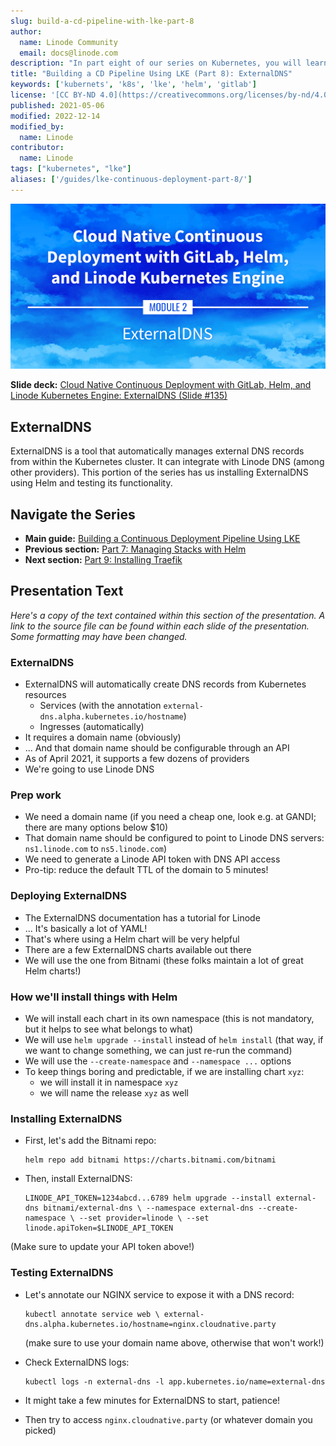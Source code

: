 ```yaml
---
slug: build-a-cd-pipeline-with-lke-part-8
author:
  name: Linode Community
  email: docs@linode.com
description: "In part eight of our series on Kubernetes, you will learn how to install ExternalDNS using Helm and test its functionality within your Kubernetes cluster."
title: "Building a CD Pipeline Using LKE (Part 8): ExternalDNS"
keywords: ['kubernets', 'k8s', 'lke', 'helm', 'gitlab']
license: '[CC BY-ND 4.0](https://creativecommons.org/licenses/by-nd/4.0)'
published: 2021-05-06
modified: 2022-12-14
modified_by:
  name: Linode
contributor:
  name: Linode
tags: ["kubernetes", "lke"]
aliases: ['/guides/lke-continuous-deployment-part-8/']
---
```


![Cloud Native Continuous Deployment with GitLab, Helm, and Linode Kubernetes Engine: ExternalDNS](cd-presentation-header-08-externaldns.png "Cloud Native Continuous Deployment with GitLab, Helm, and Linode Kubernetes Engine: ExternalDNS")

**Slide deck:** [Cloud Native Continuous Deployment with GitLab, Helm, and Linode Kubernetes Engine: ExternalDNS (Slide #135)](https://2021-03-lke.container.training/#135)

## ExternalDNS

ExternalDNS is a tool that automatically manages external DNS records from within the Kubernetes cluster. It can integrate with Linode DNS (among other providers). This portion of the series has us installing ExternalDNS using Helm and testing its functionality.

## Navigate the Series

- **Main guide:** [Building a Continuous Deployment Pipeline Using LKE](/docs/guides/build-a-cd-pipeline-with-lke/)
- **Previous section:** [Part 7: Managing Stacks with Helm](/docs/guides/build-a-cd-pipeline-with-lke-part-7/)
- **Next section:** [Part 9: Installing Traefik](/docs/guides/build-a-cd-pipeline-with-lke-part-9/)

## Presentation Text

*Here's a copy of the text contained within this section of the presentation. A link to the source file can be found within each slide of the presentation. Some formatting may have been changed.*

### ExternalDNS

- ExternalDNS will automatically create DNS records from Kubernetes resources
    - Services (with the annotation `external-dns.alpha.kubernetes.io/hostname`)
    - Ingresses (automatically)
- It requires a domain name (obviously)
- ... And that domain name should be configurable through an API
- As of April 2021, it supports a few dozens of providers
- We're going to use Linode DNS

### Prep work

- We need a domain name
(if you need a cheap one, look e.g. at GANDI; there are many options below $10)
- That domain name should be configured to point to Linode DNS servers: `ns1.linode.com` to `ns5.linode.com`)
- We need to generate a Linode API token with DNS API access
- Pro-tip: reduce the default TTL of the domain to 5 minutes!

### Deploying ExternalDNS

- The ExternalDNS documentation has a tutorial for Linode
- ... It's basically a lot of YAML!
- That's where using a Helm chart will be very helpful
- There are a few ExternalDNS charts available out there
- We will use the one from Bitnami (these folks maintain a lot of great Helm charts!)

### How we'll install things with Helm

- We will install each chart in its own namespace (this is not mandatory, but it helps to see what belongs to what)
- We will use `helm upgrade --install` instead of `helm install` (that way, if we want to change something, we can just re-run the command)
- We will use the `--create-namespace` and `--namespace ...` options
- To keep things boring and predictable, if we are installing chart `xyz`:
    - we will install it in namespace `xyz`
    - we will name the release `xyz` as well

### Installing ExternalDNS

- First, let's add the Bitnami repo:

      helm repo add bitnami https://charts.bitnami.com/bitnami

- Then, install ExternalDNS:

      LINODE_API_TOKEN=1234abcd...6789 helm upgrade --install external-dns bitnami/external-dns \ --namespace external-dns --create-namespace \ --set provider=linode \ --set linode.apiToken=$LINODE_API_TOKEN

(Make sure to update your API token above!)

### Testing ExternalDNS

- Let's annotate our NGINX service to expose it with a DNS record:

      kubectl annotate service web \ external-dns.alpha.kubernetes.io/hostname=nginx.cloudnative.party

  (make sure to use your domain name above, otherwise that won't work!)

- Check ExternalDNS logs:

      kubectl logs -n external-dns -l app.kubernetes.io/name=external-dns

- It might take a few minutes for ExternalDNS to start, patience!
- Then try to access `nginx.cloudnative.party` (or whatever domain you picked)

